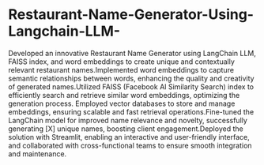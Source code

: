 # Restaurant-Name-Generator-Using-Langchain-LLM-

Developed an innovative Restaurant Name Generator using LangChain LLM, FAISS index, and word embeddings to create unique and contextually relevant restaurant names.Implemented word embeddings to capture semantic relationships between words, enhancing the quality and creativity of generated names.Utilized FAISS (Facebook AI Similarity Search) index to efficiently search and retrieve similar word embeddings, optimizing the generation process.
Employed vector databases to store and manage embeddings, ensuring scalable and fast retrieval operations.Fine-tuned the LangChain model for improved name relevance and novelty, successfully generating [X] unique names, boosting client engagement.Deployed the solution with Streamlit, enabling an interactive and user-friendly interface, and collaborated with cross-functional teams to ensure smooth integration and maintenance.

